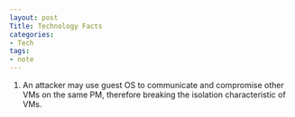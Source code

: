 ```yaml
---
layout: post
Title: Technology Facts
categories:
- Tech
tags:
- note
---
```


1. An attacker may use guest OS to communicate and compromise other VMs on the same PM, therefore breaking the isolation characteristic of VMs.



